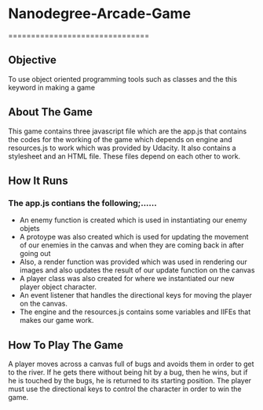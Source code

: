# Nanodegree-Arcade-Game
===============================

## Objective
To use object oriented programming tools such as classes and the this keyword in making a game

## About The Game

This game contains three javascript file which are the app.js that contains the codes for the working of the game which depends on engine and resources.js to work which was provided by Udacity. It also contains a stylesheet and an HTML file. These files depend on each other to work.

## How It Runs

### The app.js contians the following;......

+ An enemy function is created which is used in instantiating our enemy objets
+ A protoype was also created which is used for updating the movement of our enemies in the canvas and when they are coming back in after going out
+ Also, a render function was provided which was used in rendering our images and also updates the result of our update function on the canvas
+ A player class was also created for where we instantiated our new player object character.
+ An event listener that handles the directional keys for moving the player on the canvas.
+ The engine and the resources.js contains some variables and IIFEs that makes our game work.


## How To Play The Game

A player moves across a canvas full of bugs and avoids them in order to get to the river. If he gets there without being hit by a bug, then he wins, but if he is touched by the bugs, he is returned to its starting position. The player must use the directional keys to control the character in order to win the game.

